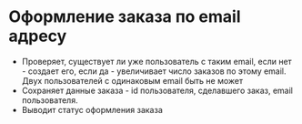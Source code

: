 # Оформление заказа по email адресу
- Проверяет, существует ли уже пользователь с таким email, если нет - создает его, если да - увеличивает число заказов по этому email. Двух пользователей с одинаковым email быть не может
- Сохраняет данные заказа - id пользователя, сделавшего заказ, email пользователя.
- Выводит статус оформления заказа